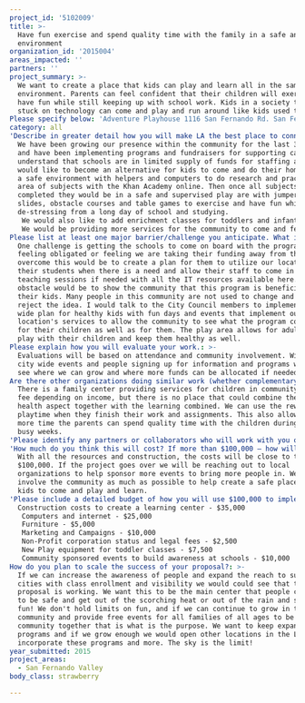 ```yaml
---
project_id: '5102009'
title: >-
  Have fun exercise and spend quality time with the family in a safe and clean
  environment
organization_id: '2015004'
areas_impacted: ''
partners: ''
project_summary: >-
  We want to create a place that kids can play and learn all in the same
  environment. Parents can feel confident that their children will exercise and
  have fun while still keeping up with school work. Kids in a society that are
  stuck on technology can come and play and run around like kids used to.
Please specify below: 'Adventure Playhouse 1116 San Fernando Rd. San Fernando, Ca 91340'
category: all
'Describe in greater detail how you will make LA the best place to connect:': >-
  We have been growing our presence within the community for the last 3 years
  and have been implementing programs and fundraisers for supporting causes. We
  understand that schools are in limited supply of funds for staffing and we
  would like to become an alternative for kids to come and do their homework in
  a safe environment with helpers and computers to do research and practice any
  area of subjects with the Khan Academy online. Then once all subjects are
  completed they would be in a safe and supervised play are with jumpers,
  slides, obstacle courses and table games to exercise and have fun while
  de-stressing from a long day of school and studying. 
   We would also like to add enrichment classes for toddlers and infants including Mommy & Me, art, and music programs to increase development while playing and developing motor skills. 
   We would be providing more services for the community to come and feel safe and have fun while playing together For instance, providing free play times every other weekend to promote health and the importance of spending time with your children. The more the children spend with a child the better they develop both mentally and physically.
Please list at least one major barrier/challenge you anticipate. What is your strategy for overcoming these obstacles?: >-
  One challenge is getting the schools to come on board with the program without
  feeling obligated or feeling we are taking their funding away from them. To
  overcome this would be to create a plan for them to utilize our location for
  their students when there is a need and allow their staff to come in for
  teaching sessions if needed with all the IT resources available here. Another
  obstacle would be to show the community that this program is beneficial to
  their kids. Many people in this community are not used to change and could
  reject the idea. I would talk to the City Council members to implement a city
  wide plan for healthy kids with fun days and events that implement our
  location's services to allow the community to see what the program could do
  for their children as well as for them. The play area allows for adults to
  play with their children and keep them healthy as well.
Please explain how you will evaluate your work.: >-
  Evaluations will be based on attendance and community involvement. With the
  city wide events and people signing up for information and programs we will
  see where we can grow and where more funds can be allocated if needed.
Are there other organizations doing similar work (whether complementary or competitive)? What is unique about your proposed approach?: >-
  There is a family center providing services for children in community for a
  fee depending on income, but there is no place that could combine the fun and
  health aspect together with the learning combined. We can use the reward of
  playtime when they finish their work and assignments. This also allows for
  more time the parents can spend quality time with the children during those
  busy weeks.
'Please identify any partners or collaborators who will work with you on this project. How much of the $100,000 grant award will each partner receive?': We do not have any partners at this time.
'How much do you think this will cost? If more than $100,000 – how will you cover the additional costs?': >-
  With all the resources and construction, the costs will be close to the
  $100,000. If the project goes over we will be reaching out to local
  organizations to help sponsor more events to bring more people in. We want to
  involve the community as much as possible to help create a safe place for all
  kids to come and play and learn.
'Please include a detailed budget of how you will use $100,000 to implement this project.': |-
  Construction costs to create a learning center - $35,000
   Computers and internet - $25,000
   Furniture - $5,000
   Marketing and Campaigns - $10,000
   Non-Profit corporation status and legal fees - $2,500
   New Play equipment for toddler classes - $7,500
   Community sponsored events to build awareness at schools - $10,000
How do you plan to scale the success of your proposal?: >-
  If we can increase the awareness of people and expand the reach to surrounding
  cities with class enrollment and visibility we would could see that the
  proposal is working. We want this to be the main center that people can come
  to be safe and get out of the scorching heat or out of the rain and still have
  fun! We don't hold limits on fun, and if we can continue to grow in the
  community and provide free events for all families of all ages to be in a
  community together that is what is the purpose. We want to keep expanding our
  programs and if we grow enough we would open other locations in the LA area to
  incorporate these programs and more. The sky is the limit!
year_submitted: 2015
project_areas:
  - San Fernando Valley
body_class: strawberry

---
```

